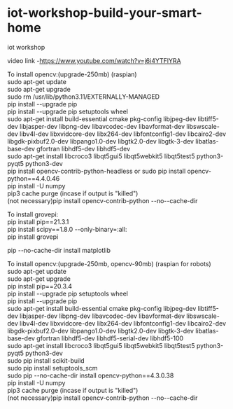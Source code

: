 # iot-workshop-build-your-smart-home
 iot workshop

video link -https://www.youtube.com/watch?v=j6i4YTFlYRA

To install opencv:(upgrade-250mb) (raspian)
<br/>sudo apt-get update 
<br/>sudo apt-get upgrade
<br/>sudo rm /usr/lib/python3.11/EXTERNALLY-MANAGED
<br/>pip install --upgrade pip
<br/>pip install --upgrade pip setuptools wheel
<br/>sudo apt-get install build-essential cmake pkg-config libjpeg-dev libtiff5-dev libjasper-dev libpng-dev libavcodec-dev libavformat-dev libswscale-dev libv4l-dev libxvidcore-dev libx264-dev libfontconfig1-dev libcairo2-dev libgdk-pixbuf2.0-dev libpango1.0-dev libgtk2.0-dev libgtk-3-dev libatlas-base-dev gfortran libhdf5-dev libhdf5-dev
<br/>sudo apt-get install libcroco3 libqt5gui5 libqt5webkit5 libqt5test5 python3-pyqt5 python3-dev
<br/>pip install opencv-contrib-python-headless or sudo pip install opencv-python==4.4.0.46 
<br/>pip install -U numpy
<br/>pip3 cache purge (incase if output is "killed")
<br/>(not necessary)pip install opencv-contrib-python --no--cache-dir

To install grovepi:
<br/>pip install pip==21.3.1
<br/>pip install scipy==1.8.0 --only-binary=:all:
<br/>pip install grovepi 

pip --no-cache-dir install matplotlib

To install opencv:(upgrade-250mb, opencv-90mb) (raspian for robots)
<br/>sudo apt-get update 
<br/>sudo apt-get upgrade
<br/>pip install pip==20.3.4 
<br/>pip install --upgrade pip setuptools wheel
<br/>pip install --upgrade pip
<br/>sudo apt-get install build-essential cmake pkg-config libjpeg-dev libtiff5-dev libjasper-dev libpng-dev libavcodec-dev libavformat-dev libswscale-dev libv4l-dev libxvidcore-dev libx264-dev libfontconfig1-dev libcairo2-dev libgdk-pixbuf2.0-dev libpango1.0-dev libgtk2.0-dev libgtk-3-dev libatlas-base-dev gfortran libhdf5-dev libhdf5-serial-dev libhdf5-100
<br/>sudo apt-get install libcroco3 libqt5gui5 libqt5webkit5 libqt5test5 python3-pyqt5 python3-dev
<br/>sudo pip install scikit-build
<br/>sudo pip install setuptools_scm
<br/>sudo pip --no-cache-dir install opencv-python==4.3.0.38
<br/>pip install -U numpy
<br/>pip3 cache purge (incase if output is "killed")
<br/>(not necessary)pip install opencv-contrib-python --no--cache-dir